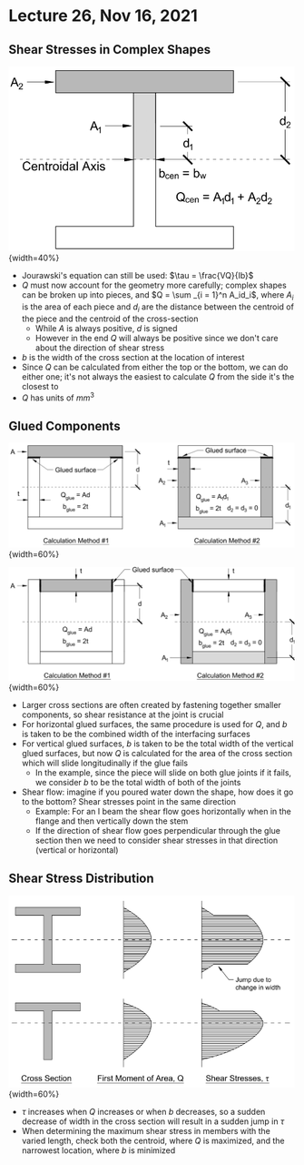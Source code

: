 # Lecture 26, Nov 16, 2021

## Shear Stresses in Complex Shapes

![Calculation of sshear stresses in an I beam](imgs/i_beam_shear.png){width=40%}

* Jourawski's equation can still be used: $\tau = \frac{VQ}{Ib}$
* $Q$ must now account for the geometry more carefully; complex shapes can be broken up into pieces, and $Q = \sum _{i = 1}^n A_id_i$, where $A_i$ is the area of each piece and $d_i$ are the distance between the centroid of the piece and the centroid of the cross-section
	* While $A$ is always positive, $d$ is signed
	* However in the end $Q$ will always be positive since we don't care about the direction of shear stress
* $b$ is the width of the cross section at the location of interest
* Since $Q$ can be calculated from either the top or the bottom, we can do either one; it's not always the easiest to calculate $Q$ from the side it's the closest to
* $Q$ has units of $\si{mm}^3$

## Glued Components

![Calculating shear stresses for horizontal glued surfaces](imgs/glue_shear_horizontal.png){width=60%}

![Calculating shear stresses for vertical glued surfaces](imgs/glue_shear_vertical.png){width=60%}

* Larger cross sections are often created by fastening together smaller components, so shear resistance at the joint is crucial
* For horizontal glued surfaces, the same procedure is used for $Q$, and $b$ is taken to be the combined width of the interfacing surfaces
* For vertical glued surfaces, $b$ is taken to be the total width of the vertical glued surfaces, but now $Q$ is calculated for the area of the cross section which will slide longitudinally if the glue fails
	* In the example, since the piece will slide on both glue joints if it fails, we consider $b$ to be the total width of both of the joints
* Shear flow: imagine if you poured water down the shape, how does it go to the bottom? Shear stresses point in the same direction
	* Example: For an I beam the shear flow goes horizontally when in the flange and then vertically down the stem
	* If the direction of shear flow goes perpendicular through the glue section then we need to consider shear stresses in that direction (vertical or horizontal)

## Shear Stress Distribution

![Shear stress distributions for an I beam and T beam](imgs/shear_stress_distribution.png){width=60%}

* $\tau$ increases when $Q$ increases or when $b$ decreases, so a sudden decrease of width in the cross section will result in a sudden jump in $\tau$
* When determining the maximum shear stress in members with the varied length, check both the centroid, where $Q$ is maximized, and the narrowest location, where $b$ is minimized

